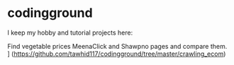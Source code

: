 # codingground
I keep my hobby and tutorial projects here:

Find vegetable prices MeenaClick and Shawpno pages and compare them. ]
(https://github.com/tawhid117/codingground/tree/master/crawling_ecom)
